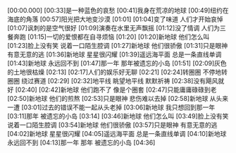 [00:00.000]
[00:33]是一种蓝色的哀愁
[00:41]我身在荒凉的地球
[00:49]纽约在海底的角落
[00:57]阳光把大地变沙漠
[01:01]
[01:04]变了味道 人们才开始哀悼
[01:07]讽刺的是空气很好
[01:09]演奏在水里无声飘摇
[01:12]没了情调 人们为三餐奔跑
[01:15]一切的爱恨都在自寻烦恼
[01:20]
[01:20]新地球 他们怎么叫
[01:23]脸上没有笑 说着一口陌生腔调
[01:27]新地球 他们很骄傲
[01:31]只是眼神 有意无意的逃
[01:36]新地球 星星很闪耀
[01:39]遥远海平面 总是一条直线单调
[01:43]新地球 永远回不到
[01:47]那一年 那年被遗忘的小岛
[01:51]
[02:09]灰色的土地很枯燥
[02:13]
[02:17]人们的娱乐好无聊
[02:21]
[02:24]转圈圈 不停地转圈圈 绕过赛道
[02:29]
[02:32]地平线 眺望地平线 默默祈祷
[02:38]没有飓风就好
[02:40]
[02:42]新地球 他们跑不了 像是个圈套
[02:47]只能庸庸碌碌到老
[02:50]新地球 他们的煎熬
[02:53]只是眼神 悲伤难以去掉
[02:58]新地球  从头来一遭
[03:01]过去的错误不能一起从头老掉
[03:06]新地球 我只想回到那一年
[03:11]那年  被遗忘的小岛
[03:14]
[03:46]新地球 他们怎么叫
[03:49]脸上没有笑 说着一口陌生腔调
[03:54]新地球 他们很骄傲
[03:57]只是眼神 有意无意的逃
[04:02]新地球 星星很闪耀
[04:05]遥远海平面 总是一条直线单调
[04:10]新地球 永远回不到
[04:13]那一年 那年 被遗忘的小岛
[04:36]